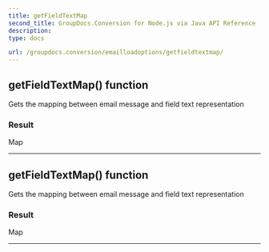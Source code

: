 ```yaml
---
title: getFieldTextMap
second_title: GroupDocs.Conversion for Node.js via Java API Reference
description: 
type: docs

url: /groupdocs.conversion/emailloadoptions/getfieldtextmap/
---
```


## getFieldTextMap()  function
Gets the mapping between email message  and field text representation

### Result
Map


---


## getFieldTextMap()  function
Gets the mapping between email message  and field text representation

### Result
Map


---


